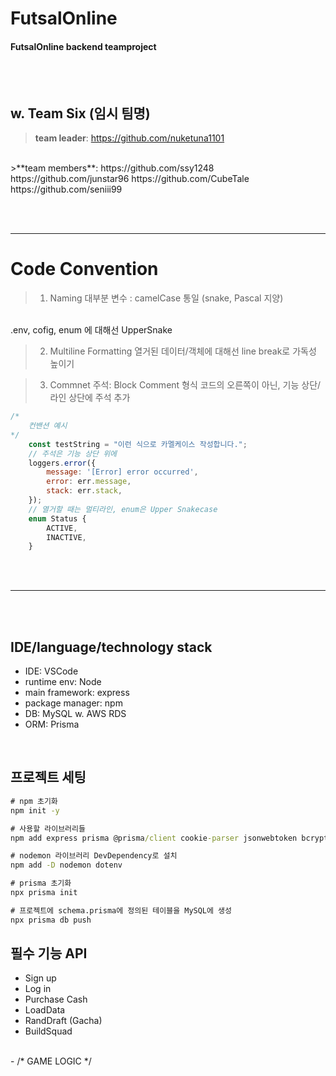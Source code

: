 # FutsalOnline

#### FutsalOnline backend teamproject
<br><br>

## w. Team Six (임시 팀명)

>**team leader**: 
https://github.com/nuketuna1101
<br>
>**team members**: 
https://github.com/ssy1248
https://github.com/junstar96
https://github.com/CubeTale
https://github.com/seniii99


<br><br>

---

# Code Convention

> 1) Naming 
    대부분 변수 : camelCase 통일 (snake, Pascal 지양)
<br>
    .env, cofig, enum 에 대해선 UpperSnake
    
> 2) Multiline Formatting
    열거된 데이터/객체에 대해선 line break로 가독성 높이기

> 3) Commnet 주석: Block Comment 형식
    코드의 오른쪽이 아닌, 기능 상단/ 라인 상단에 주석 추가

```js
/*
    컨밴션 예시
*/
    const testString = "이런 식으로 카멜케이스 작성합니다.";
    // 주석은 기능 상단 위에
    loggers.error({
        message: '[Error] error occurred',
        error: err.message,
        stack: err.stack,
    });
    // 열거할 때는 멀티라인, enum은 Upper Snakecase
    enum Status {
        ACTIVE,
        INACTIVE,
    }
```

<br><br>

---

<br><br>

## IDE/language/technology stack
- IDE: VSCode
- runtime env: Node
- main framework: express
- package manager: npm
- DB: MySQL w. AWS RDS
- ORM: Prisma

<br>

## 프로젝트 세팅
```cmd
# npm 초기화
npm init -y

# 사용할 라이브러리들
npm add express prisma @prisma/client cookie-parser jsonwebtoken bcrypt winston winston-daily-rotate-file

# nodemon 라이브러리 DevDependency로 설치
npm add -D nodemon dotenv

# prisma 초기화
npx prisma init

# 프로젝트에 schema.prisma에 정의된 테이블을 MySQL에 생성
npx prisma db push

```

## 필수 기능 API

- Sign up
- Log in
- Purchase Cash
- LoadData
- RandDraft (Gacha)
- BuildSquad
<br>
- /* GAME LOGIC */
